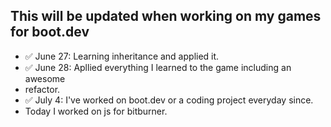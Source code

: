 ## This will be updated when working on my games for boot.dev
- ✅ June 27: Learning inheritance and applied it.
- ✅ June 28: Apllied everything I learned to the game including an awesome
- refactor.
- ✅ July 4: I've worked on boot.dev or a coding project everyday since.
- Today I worked on js for bitburner.